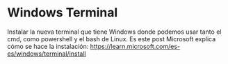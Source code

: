 # Windows Terminal

Instalar la nueva terminal que tiene Windows donde podemos usar tanto el cmd, como powershell y el bash de Linux. Es este post Microsoft explica cómo se hace la instalación: https://learn.microsoft.com/es-es/windows/terminal/install
